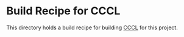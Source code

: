 # Build Recipe for CCCL

This directory holds a build recipe for building
[CCCL](https://github.com/NVIDIA/cccl) for this project.
